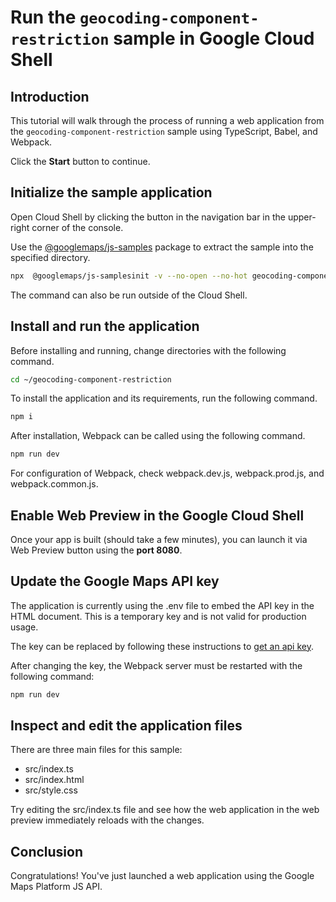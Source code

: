 # Run the `geocoding-component-restriction` sample in Google Cloud Shell

<walkthrough-tutorial-duration duration="10"/>

## Introduction

This tutorial will walk through the process of running a web application from
the `geocoding-component-restriction` sample using TypeScript, Babel, and Webpack.

Click the **Start** button to continue.

## Initialize the sample application

Open Cloud Shell by clicking the
<walkthrough-cloud-shell-icon></walkthrough-cloud-shell-icon> button in the
navigation bar in the upper-right corner of the console.

Use the [@googlemaps/js-samples](https://www.npmjs.com/package/@googlemaps/js-samples) package to 
extract the sample into the specified directory.

```bash
npx  @googlemaps/js-samplesinit -v --no-open --no-hot geocoding-component-restriction ~/geocoding-component-restriction
```

The command can also be run outside of the Cloud Shell.

## Install and run the application

Before installing and running, change directories with the following command.

```bash
cd ~/geocoding-component-restriction
```

To install the application and its requirements, run the following command.

```bash
npm i
```

After installation, Webpack can be called using the following command.

```bash
npm run dev
```

For configuration of Webpack, check
<walkthrough-editor-open-file filePath="geocoding-component-restriction/webpack.dev.js">webpack.dev.js</walkthrough-editor-open-file>,
<walkthrough-editor-open-file filePath="geocoding-component-restriction/webpack.prod.js">webpack.prod.js</walkthrough-editor-open-file>,
and
<walkthrough-editor-open-file filePath="geocoding-component-restriction/webpack.common.js">webpack.common.js</walkthrough-editor-open-file>.

## Enable Web Preview in the Google Cloud Shell

Once your app is built (should take a few minutes), you can launch it via
<walkthrough-spotlight-pointer target="cloudshell" spotlightId="devshell-web-preview-button">Web
Preview button</walkthrough-spotlight-pointer> using the **port 8080**.

## Update the Google Maps API key

The application is currently using the
<walkthrough-editor-open-file filePath="geocoding-component-restriction/.env">.env</walkthrough-editor-open-file>
file to embed the API key in the HTML document. This is a temporary key and is
not valid for production usage.

The key can be replaced by following these instructions to
[get an api key](https://developers.google.com/maps/documentation/javascript/get-api-key).

After changing the key, the Webpack server must be restarted with the following
command:

```bash
npm run dev
```

## Inspect and edit the application files

There are three main files for this sample:

*   <walkthrough-editor-open-file filePath="geocoding-component-restriction/src/index.ts">src/index.ts</walkthrough-editor-open-file>
*   <walkthrough-editor-open-file filePath="geocoding-component-restriction/src/index.html">src/index.html</walkthrough-editor-open-file>
*   <walkthrough-editor-open-file filePath="geocoding-component-restriction/src/style.css">src/style.css</walkthrough-editor-open-file>

Try editing the <walkthrough-editor-open-file filePath="geocoding-component-restriction/src/index.ts">src/index.ts</walkthrough-editor-open-file> file and see how the web application in the web preview immediately reloads with the changes.

## Conclusion

<walkthrough-conclusion-trophy></walkthrough-conclusion-trophy>

Congratulations! You've just launched a web application using the Google Maps
Platform JS API.
